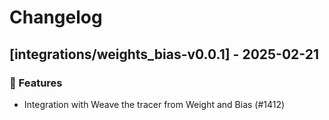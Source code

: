 # Changelog

## [integrations/weights_bias-v0.0.1] - 2025-02-21

### 🚀 Features

- Integration with Weave the tracer from Weight and Bias  (#1412)
